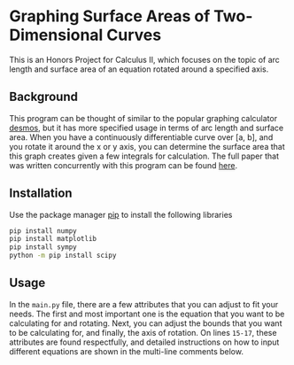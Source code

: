
# Graphing Surface Areas of Two-Dimensional Curves

This is an Honors Project for Calculus II, which focuses on the topic of arc length and surface area of an equation rotated around a specified axis.

## Background

This program can be thought of similar to the popular graphing calculator [desmos](https://www.desmos.com/calculator), but it has more specified usage in terms of arc length and surface area. When you have a continuously differentiable curve over [a, b], and you rotate it around the x or y axis, you can determine the surface area that this graph creates given a few integrals for calculation. The full paper that was written concurrently with this program can be found [here](https://docs.google.com/document/d/1KXMEo30T6SQVw0jBhcdIRZlru9hD35Inw7ce38pOdXM/edit?usp=sharing).

## Installation
Use the package manager [pip](https://pip.pypa.io/en/stable/) to install the following libraries
```bash
pip install numpy
pip install matplotlib
pip install sympy
python -m pip install scipy
```

## Usage
In the ```main.py``` file, there are a few attributes that you can adjust to fit your needs. The first and most important one is the equation that you want to be calculating for and rotating. Next, you can adjust the bounds that you want to be calculating for, and finally, the axis of rotation. On lines ```15-17```, these attributes are found respectfully, and detailed instructions on how to input different equations are shown in the multi-line comments below.

